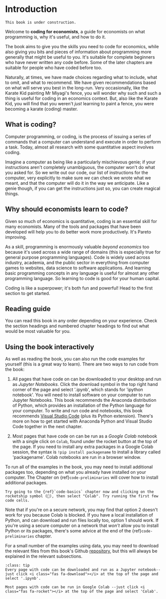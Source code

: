 # Introduction

```{warning}
This book is under construction.
```

Welcome to **coding for economists**, a guide for economists on what programming is, why it's useful, and how to do it.

The book aims to give you the skills you need to code for economics, while also giving you bits and pieces of information about programming more generally that might be useful to you. It's suitable for complete beginners who have never written any code before. Some of the later chapters are suitable for people who have coded before too.

Naturally, at times, we have made choices regarding what to include, what to omit, and what to recommend. We have given recommendations based on what will serve you best in the long-run. Very occasionally, like the Karate Kid painting Mr Miyagi's fence, you will wonder why such and such a thing is useful for coding in an economics context. But, also like the Karate Kid, you will find that you weren't *just* learning to paint a fence, you were becoming a karate (coding) master.

## What is coding?

Computer programming, or coding, is the process of issuing a series of commands that a computer can understand and execute in order to perform a task. Today, almost all research with some quantitative aspect involves coding.

Imagine a computer as being like a particularly mischievous genie; if your instructions aren't completely unambiguous, the computer won't do what you asked for. So we write out our code, our list of instructions for the computer, very explicitly to make sure *we* can check we wrote what we meant, and that the computer will do it in the way we anticipate. Like a genie though, if you can get the instructions just so, you can create magical things.

## Why should economists learn to code?

Given so much of economics is quantitative, coding is an essential skill for many economists. Many of the tools and packages that have been developed will help you to do better work more productively. It's Pareto improving.

As a skill, programming is enormously valuable *beyond economics* too because it's used across a wide range of domains (this is especially true for general purpose programming languages). Code is widely used across industry, academia, and the public sector in everything from computer games to websites, data science to software applications. And learning basic programming concepts in any language is useful for almost any other programming language. So learning to code is good for your human capital.

Coding is like a superpower; it's both fun and powerful! Head to the first section to get started.

## Reading guide

You can read this book in any order depending on your experience. Check the section headings and numbered chapter headings to find out what would be most valuable for you.

## Using the book interactively

As well as reading the book, you can also run the code examples for yourself (this is a great way to learn). There are two ways to run code from the book:

1. All pages that have code on can be downloaded to your desktop and run as *Jupyter Notebooks*. Click the download symbol in the top right hand corner of the page and select '.ipynb', which stands for 'ipython notebook'. You will need to install software on your computer to run Jupyter Notebooks. This book recommends the Anaconda distribution of Python, which provides an installation of the Python language for your computer. To write and run code and notebooks, this book recommends [Visual Studio Code](https://code.visualstudio.com/docs/python/python-tutorial) (plus its Python extension). There's more on how to get started with Anaconda Python and Visual Studio Code together in the next chapter.

2. Most pages that have code on can be run as a *Google Colab* notebook with a single click on `Colab`, found under the rocket button at the top of the page. If you need to install any extra packages in a Google Colab session, the syntax is `!pip install packagename` to install a library called 'packagename'. Colab notebooks are run in a browser window.

To run all of the examples in the book, you may need to install additional packages too, depending on what you already have installed on your computer. The Chapter on {ref}`code-preliminaries` will cover how to install additional packages.

```{admonition} Exercise
Try going to the {ref}`code-basics` chapter now and clicking on the rocketship symbol (🚀), then select "Colab". Try running the first few code cells.
```

Note that if you're on a secure network, you may find that option 2 doesn't work for you because Colab is blocked. If you have a local installation of Python, and can download and run files locally too, option 1 should work. If you're using a secure computer on a network that *won't* allow you to install Python or its packages, there's some advice at the end of the {ref}`code-preliminaries` chapter.

For a small number of the examples using data, you may need to download the relevant files from this book's Github [repository](https://github.com/aeturrell/coding-for-economists/tree/main/data), but this will always be explained in the relevant subsections.

```{admonition} Tip
:class: tip
Every page with code can be downloaded and run as a Jupyter notebook--just click <i class="fas fa-download"></i> at the top of the page and select '.ipynb'.

Most pages with code can be run in Google Colab --just click <i class="fas fa-rocket"></i> at the top of the page and select 'Colab'.
```
